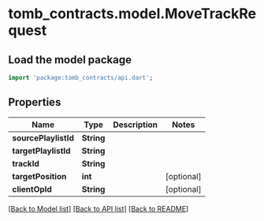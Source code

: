# tomb_contracts.model.MoveTrackRequest

## Load the model package
```dart
import 'package:tomb_contracts/api.dart';
```

## Properties
Name | Type | Description | Notes
------------ | ------------- | ------------- | -------------
**sourcePlaylistId** | **String** |  | 
**targetPlaylistId** | **String** |  | 
**trackId** | **String** |  | 
**targetPosition** | **int** |  | [optional] 
**clientOpId** | **String** |  | [optional] 

[[Back to Model list]](../README.md#documentation-for-models) [[Back to API list]](../README.md#documentation-for-api-endpoints) [[Back to README]](../README.md)


